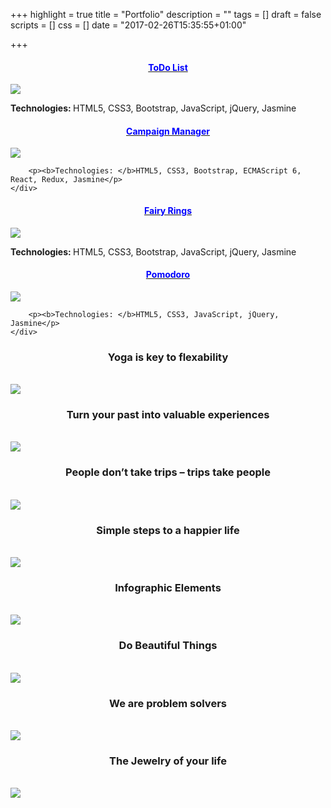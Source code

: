 +++
highlight = true
title = "Portfolio"
description = ""
tags = []
draft = false
scripts = []
css = []
date = "2017-02-26T15:35:55+01:00"

+++

<div class="">
	<div class="col-xs-12 col-md-6 text-align: center">
		<a href="https://ilonade.github.io/MyToDoList/"><h4 style="text-align: center; color: blue;">ToDo List</h4></a>
		<img class="portfolio-half-screen-image" style="max-width: 100%; max-height: 100%;" src="/img/ToDo.png">
		<p><b>Technologies: </b>HTML5, CSS3, Bootstrap, JavaScript, jQuery, Jasmine</p>
	</div>
	<div class="col-xs-12 col-md-6 text-align: center">
		<a href="https://github.com/ilonade/CampaignManager"><h4 style="text-align: center; color: blue;">Campaign Manager</h4></a>
		<img class="portfolio-half-screen-image" style="max-width: 100%; max-height: 100%;" src="/img/CampaignManager.png">

		<p><b>Technologies: </b>HTML5, CSS3, Bootstrap, ECMAScript 6, React, Redux, Jasmine</p>
	</div>
</div>

<div class="">
	<div class="col-xs-12 col-md-6 text-align: center">
		<a href="https://ilonade.github.io/FairyRings/Game.html"><h4 style="text-align: center; color: blue;">Fairy Rings</h4></a>
		<img class="portfolio-half-screen-image" style="max-width: 100%; max-height: 100%;" src="/img/Rings.png">
		<p><b>Technologies: </b>HTML5, CSS3, Bootstrap, JavaScript, jQuery, Jasmine</p>
	</div>
	<div class="col-xs-12 col-md-6 text-align: center">
		<a href="https://ilonade.github.io/Pomodoro/"><h4 style="text-align: center; color: blue;">Pomodoro</h4></a>
		<img class="portfolio-half-screen-image" style="max-width: 100%; max-height: 100%;" src="/img/Pomodoro.png">

		<p><b>Technologies: </b>HTML5, CSS3, JavaScript, jQuery, Jasmine</p>
	</div>

</div>

<div class="">
<center><h3>Yoga is key to flexability</h3></center>
<br/>
<img class="portfolio-half-screen-image" src="/img/Yoga.jpg">

<center><h3>Turn your past into valuable experiences</h3></center>
<br/>
<img class="portfolio-half-screen-image" src="/img/ZONE 67.jpg">

<center><h3>People don’t take trips – trips take people</h3></center>
<br/>
<img class="portfolio-half-screen-image" src="/img/Website.jpg">

<center><h3>Simple steps to a happier life</h3></center>
<br/>
<img class="portfolio-half-screen-image" src="/img/Journal.jpg">

<center><h3>Infographic Elements</h3></center>
<br/>
<img class="portfolio-half-screen-image" src="/img/INFOGRAPHICS.png">

<center><h3>Do Beautiful Things</h3></center>
<br/>
<img class="portfolio-half-screen-image" src="/img/Mobile.png">

<center><h3>We are problem solvers</h3></center>
<br/>
<img class="portfolio-half-screen-image" src="/img/Digit.png">

<center><h3>The Jewelry of your life</h3></center>
<br/>
<img class="portfolio-half-screen-image" src="/img/BrilliantShop.jpg">
</div>

